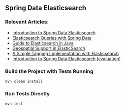 ## Spring Data Elasticsearch

### Relevant Articles:
- [Introduction to Spring Data Elasticsearch](https://www.baeldung.com/spring-data-elasticsearch-tutorial)
- [Elasticsearch Queries with Spring Data](https://www.baeldung.com/spring-data-elasticsearch-queries)
- [Guide to Elasticsearch in Java](https://www.baeldung.com/elasticsearch-java)
- [Geospatial Support in ElasticSearch](https://www.baeldung.com/elasticsearch-geo-spatial)
- [A Simple Tagging Implementation with Elasticsearch](https://www.baeldung.com/elasticsearch-tagging)
- [Introduction to Spring Data Elasticsearch (evaluation)](https://www.baeldung.com/spring-data-elasticsearch-test-2)

### Build the Project with Tests Running
```
mvn clean install
```

### Run Tests Directly
```
mvn test
```


